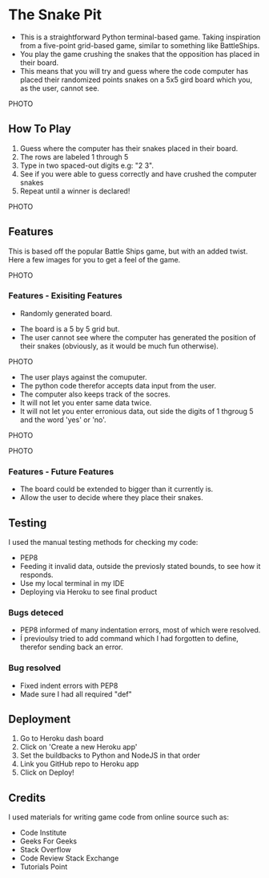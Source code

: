# The Snake Pit

* This is a straightforward Python terminal-based game. Taking inspiration from a five-point grid-based game, similar to something like BattleShips.
* You play the game crushing the snakes that the opposition has placed in their board.
* This means that you will try and guess where the code computer has placed their randomized points snakes on a 5x5 gird board which you, as the user, cannot see. 


PHOTO

## How To Play 

1. Guess where the computer has their snakes placed in their board.
2. The rows are labeled 1 through 5 
3. Type in two spaced-out digits e.g: "2 3". 
4. See if you were able to guess correctly and have crushed the computer snakes
5. Repeat until a winner is declared!

PHOTO

## Features 

This is based off the popular Battle Ships game, but with an added twist. Here a few images for you to get a feel of the game.

PHOTO

###  Features - Exisiting Features

* Randomly generated board.
 - The board is a 5 by 5 grid but.
 - The user cannot see where the computer has generated the position of their snakes (obviously, as it would be much fun otherwise).

PHOTO 

* The user plays against the comuputer.
* The python code therefor accepts data input from the user.
* The computer also keeps track of the socres. 
* It will not let you enter same data twice. 
* It will not let you enter erronious data, out side the digits of 1 thgroug 5 and the word 'yes' or 'no'. 

PHOTO

PHOTO

###  Features - Future Features 

* The board could be extended to bigger than it currently is. 
* Allow the user to decide where they place their snakes. 

## Testing 

I used the manual testing methods for checking my code: 

- PEP8 
- Feeding it invalid data, outside the previosly stated bounds, to see how it responds. 
- Use my local terminal in my IDE
- Deploying via Heroku to see final product 

### Bugs deteced

- PEP8 informed of many indentation errors, most of which were resolved.
- Í previoulsy tried to add command which I had forgotten to define, therefor sending back an error.

### Bug resolved 

- Fixed indent errors with PEP8
- Made sure I had all required "def" 

## Deployment 

1. Go to Heroku dash board 
2. Click on 'Create a new Heroku app'
3. Set the buildbacks to Python and NodeJS in that order
4. Link you GitHub repo to Heroku app 
5. Click on Deploy!

## Credits 

I used materials for writing game code from online source such as: 
* Code Institute 
* Geeks For Geeks 
* Stack Overflow
* Code Review Stack Exchange  
* Tutorials Point